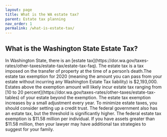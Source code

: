 ```yaml
---
layout: page
title: What is the WA estate tax? 
parent: Estate tax planning
nav_order: 1
permalink: /what-is-estate-tax/
---
```

<h2>What is the Washington State Estate Tax?</h2>
In Washington State, there is an [estate tax](https://dor.wa.gov/taxes-rates/other-taxes/estate-tax/estate-tax-faq). The estate tax is a tax imposed on the transfer of property at the time of a person’s death.The estate tax exemption for 2020 (meaning the amount you can pass from your estate without incurring any Washington Estate Tax liability) is $2,193,000. Estates above the exemption amount will likely incur estate tax ranging from [10 to 20 percent](https://dor.wa.gov/taxes-rates/other-taxes/estate-tax-tables) of your estate beyond the exemption. The estate tax exemption increases by a small adjustment every year. To minimize estate taxes, you should consider setting up a credit trust. The federal government also has an estate tax, but the threshold is significantly higher. The federal estate tax exemption is $11.58 million per individual. If you have assets greater than $11.58 million, then your lawyer may have additional tax strategies to suggest for your family.
